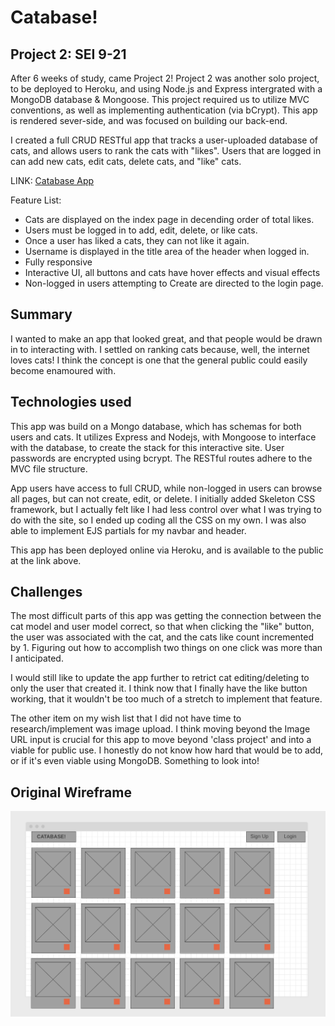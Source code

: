 # Catabase!
## Project 2: SEI 9-21

After 6 weeks of study, came Project 2! Project 2 was another solo project, to be deployed to Heroku, and using Node.js and Express intergrated with a MongoDB database & Mongoose. This project required us to utilize MVC conventions, as well as implementing authentication (via bCrypt). This app is rendered sever-side, and was focused on building our back-end.

I created a full CRUD RESTful app that tracks a user-uploaded database of cats, and allows users to rank the cats with "likes". Users that are logged in can add new cats, edit cats, delete cats, and "like" cats.

LINK:
[Catabase App](https://enigmatic-island-67697.herokuapp.com/catabase)

Feature List:

* Cats are displayed on the index page in decending order of total likes.
* Users must be logged in to add, edit, delete, or like cats.
* Once a user has liked a cats, they can not like it again.
* Username is displayed in the title area of the header when logged in.
* Fully responsive
* Interactive UI, all buttons and cats have hover effects and visual effects
* Non-logged in users attempting to Create are directed to the login page.

## Summary

I wanted to make an app that looked great, and that people would be drawn in to interacting with. I settled on ranking cats because, well, the internet loves cats! I think the concept is one that the general public could easily become enamoured with.

## Technologies used

This app was build on a Mongo database, which has schemas for both users and cats. It utilizes Express and Nodejs, with Mongoose to interface with the database, to create the stack for this interactive site. User passwords are encrypted using bcrypt. The RESTful routes adhere to the MVC file structure.

App users have access to full CRUD, while non-logged in users can browse all pages, but can not create, edit, or delete. I initially added Skeleton CSS framework, but I actually felt like I had less control over what I was trying to do with the site, so I ended up coding all the CSS on my own.
I was also able to implement EJS partials for my navbar and header.

This app has been deployed online via Heroku, and is available to the public at the link above.

## Challenges

The most difficult parts of this app was getting the connection between the cat model and user model correct, so that when clicking the "like" button, the user was associated with the cat, and the cats like count incremented by 1. Figuring out how to accomplish two things on one click was more than I anticipated. 

I would still like to update the app further to retrict cat editing/deleting to only the user that created it. I think now that I finally have the like button working, that it wouldn't be too much of a stretch to implement that feature.

The other item on my wish list that I did not have time to research/implement was image upload. I think moving beyond the Image URL input is crucial for this app to move beyond 'class project' and into a viable for public use. I honestly do not know how hard that would be to add, or if it's even viable using MongoDB. Something to look into!

## Original Wireframe

![Wireframe image](/images/CatabaseInitialWireframe.png)
